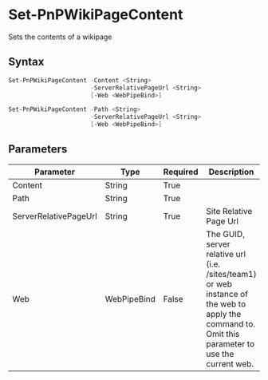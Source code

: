 # Set-PnPWikiPageContent
Sets the contents of a wikipage
## Syntax
```powershell
Set-PnPWikiPageContent -Content <String>
                       -ServerRelativePageUrl <String>
                       [-Web <WebPipeBind>]
```


```powershell
Set-PnPWikiPageContent -Path <String>
                       -ServerRelativePageUrl <String>
                       [-Web <WebPipeBind>]
```


## Parameters
Parameter|Type|Required|Description
---------|----|--------|-----------
|Content|String|True||
|Path|String|True||
|ServerRelativePageUrl|String|True|Site Relative Page Url|
|Web|WebPipeBind|False|The GUID, server relative url (i.e. /sites/team1) or web instance of the web to apply the command to. Omit this parameter to use the current web.|
